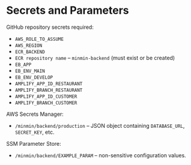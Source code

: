 # Secrets and Parameters

GitHub repository secrets required:

- `AWS_ROLE_TO_ASSUME`
- `AWS_REGION`
- `ECR_BACKEND`
- `ECR repository name` – `minmin-backend` (must exist or be created)
- `EB_APP`
- `EB_ENV_MAIN`
- `EB_ENV_DEVELOP`
- `AMPLIFY_APP_ID_RESTAURANT`
- `AMPLIFY_BRANCH_RESTAURANT`
- `AMPLIFY_APP_ID_CUSTOMER`
- `AMPLIFY_BRANCH_CUSTOMER`

AWS Secrets Manager:

- `/minmin/backend/production` – JSON object containing `DATABASE_URL`, `SECRET_KEY`, etc.

SSM Parameter Store:

- `/minmin/backend/EXAMPLE_PARAM` – non-sensitive configuration values.
